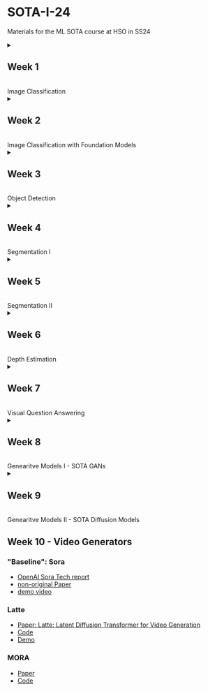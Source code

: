 # SOTA-I-24
Materials for the ML SOTA course at HSO in SS24

<details>
<summary> <H2> Week 1 </H2><BR>
Image Classification
</summary>

* BOARD: [https://zoom-x.de/wb/doc/e0_IXOFrS7S3y4Q-Td-APA](https://zoom-x.de/wb/doc/e0_IXOFrS7S3y4Q-Td-APA)


### SotA Links + Materials
* [arxiv.org Preprints](https://arxiv.org/)
    * [Arxiv tag](https://arxivtag.com/)
    * [DL Monitor](https://deeplearn.org/)   
* [Scholar Inbox](https://www.scholar-inbox.com/)
* [AK on Twitter](https://twitter.com/_akhaliq)
* [Papers with Code](https://paperswithcode.com/sota)
* [Hugging Face](https://huggingface.co/models)
* [Zotero](https://www.zotero.org/)

### Image Classification
#### Benchmarks
* [ImageNet](https://paperswithcode.com/sota/image-classification-on-imagenet)
* [ImageNet100](https://paperswithcode.com/sota/image-classification-on-imagenet-100)
*  ...
  
#### Baseline Models
* ResNet
   * [paper](https://www.cv-foundation.org/openaccess/content_cvpr_2016/papers/He_Deep_Residual_Learning_CVPR_2016_paper.pdf)
   * [code](https://github.com/pytorch/vision/blob/main/torchvision/models/resnet.py)
* Transformer
   * [paper](https://openreview.net/pdf?id=YicbFdNTTy)
   * [code](https://github.com/lucidrains/vit-pytorch) 

#### SOTA CNN
* [ConvNext v2](https://openaccess.thecvf.com/content/CVPR2023/papers/Woo_ConvNeXt_V2_Co-Designing_and_Scaling_ConvNets_With_Masked_Autoencoders_CVPR_2023_paper.pdf)
   * [code](https://github.com/facebookresearch/ConvNeXt-V2)
   * [ConvNext v1](https://openaccess.thecvf.com/content/CVPR2022/papers/Liu_A_ConvNet_for_the_2020s_CVPR_2022_paper.pdf)

#### SOTA Transformer
* [Swin v2](https://openaccess.thecvf.com/content/CVPR2022/papers/Liu_Swin_Transformer_V2_Scaling_Up_Capacity_and_Resolution_CVPR_2022_paper.pdf)
   * [code](https://github.com/microsoft/Swin-Transformer) 

#### Leader Board
* [OmniVec](https://openaccess.thecvf.com/content/WACV2024/papers/Srivastava_OmniVec_Learning_Robust_Representations_With_Cross_Modal_Sharing_WACV_2024_paper.pdf)

</details>
<details>
<summary> <H2> Week 2 </H2><BR>
Image Classification with Foundation Models
</summary>

### Backbones
* [ConvNext v2](https://openaccess.thecvf.com/content/CVPR2023/papers/Woo_ConvNeXt_V2_Co-Designing_and_Scaling_ConvNets_With_Masked_Autoencoders_CVPR_2023_paper.pdf)
   * [code](https://github.com/facebookresearch/ConvNeXt-V2) 
* [Clipp V2](https://arxiv.org/pdf/2306.15658.pdf)
   * [code](https://github.com/UCSC-VLAA/CLIPA)
   * [CLIP v1 paper](https://arxiv.org/pdf/2103.00020.pdf)
* [Dino V2](https://arxiv.org/pdf/2304.07193.pdf)
   * [code](https://github.com/facebookresearch/dinov2)
   * [DINO V1 paper](https://arxiv.org/pdf/2104.14294.pdf)

### Self-Supervised 
* [Masked AutoEncoder](https://arxiv.org/pdf/2111.06377.pdf)

### SOTA FM Classification
* [Battle of the Backbones](https://openreview.net/pdf?id=1yOnfDpkVe)
   * [code](https://github.com/hsouri/Battle-of-the-Backbones)
* [ConvNet vs Transformer, Supervised vs CLIP: Beyond ImageNet Accuracy](https://arxiv.org/pdf/2311.09215.pdf)
   * [code](https://github.com/kirill-vish/Beyond-INet) 

</details>
<details>
<summary> <H2> Week 3 </H2><BR>
Object Detection
</summary>

### Classic Methods
* [Hough Forests](https://citeseerx.ist.psu.edu/document?repid=rep1&type=pdf&doi=99582ce8439dce17d9d6f74eb54fc5c89dbe06d9)
* [Deformable Part Models](https://cs.brown.edu/people/pfelzens/papers/lsvm-pami.pdf)

### Yolo 
* [Yolo V1](https://openaccess.thecvf.com/content_cvpr_2016/papers/Redmon_You_Only_Look_CVPR_2016_paper.pdf)
   * [original DarkNet code](https://github.com/pjreddie/darknet)
   * [Pytorch code (not official)](https://github.com/tanjeffreyz/yolo-v1)    
* Yolo V8 has no paper! -> just a GitHub page 
   * [code](https://github.com/ultralytics/ultralytics)
* [Yolo V1 to V8 overview](https://arxiv.org/pdf/2304.00501.pdf)

### SOTA 
* [Benchmark: MSCoco](https://paperswithcode.com/sota/object-detection-on-coco-minival)
* [SOTA paper: DETRs with Collaborative Hybrid Assignments Training](https://openaccess.thecvf.com/content/ICCV2023/papers/Zong_DETRs_with_Collaborative_Hybrid_Assignments_Training_ICCV_2023_paper.pdf)
   * [code](https://github.com/Sense-X/Co-DETR)
   * [background: DETR paper](https://arxiv.org/pdf/2005.12872.pdf)
   * [background: Faster-R-CNN paper](https://arxiv.org/pdf/1506.01497.pdf)
 
</details>

<details>
<summary> <H2> Week 4 </H2><BR>
Segmentation I
</summary>

### Benchmarks
* [MS-COCO](https://paperswithcode.com/sota/instance-segmentation-on-coco)
     * [website](https://cocodataset.org/#home)
* [CityScapes](https://paperswithcode.com/sota/semantic-segmentation-on-cityscapes)
     * [website](https://www.cityscapes-dataset.com/dataset-overview/)

### Baseline Model
* [U-Net](https://arxiv.org/pdf/1505.04597v1.pdf)
     * [PyTorch Code](https://github.com/milesial/Pytorch-UNet)
     * [Annotated Code](https://nn.labml.ai/unet/index.html)

### SOTA
* [#1 MS-COCO: EVA: Exploring the Limits of Masked Visual Representation Learning at Scale](https://openaccess.thecvf.com/content/CVPR2023/papers/Fang_EVA_Exploring_the_Limits_of_Masked_Visual_Representation_Learning_at_CVPR_2023_paper.pdf)
     * [code](https://github.com/baaivision/EVA/tree/master/EVA-01)
* [#3 ScityScapes: InternImage: Exploring Large-Scale Vision Foundation Models with
Deformable Convolutions](https://openaccess.thecvf.com/content/CVPR2023/papers/Wang_InternImage_Exploring_Large-Scale_Vision_Foundation_Models_With_Deformable_Convolutions_CVPR_2023_paper.pdf)
     * [code](https://github.com/OpenGVLab/InternImage)


</details>
<details>
<summary> <H2> Week 5 </H2><BR>
Segmentation II
</summary>

### SOTA
* [Segment Anything (SAM)](https://arxiv.org/pdf/2304.02643.pdf)
     * [code](https://github.com/facebookresearch/segment-anything)
     * [Demo](https://segment-anything.com/demo)
     * [Colab Tutorial](https://colab.research.google.com/github/roboflow-ai/notebooks/blob/main/notebooks/how-to-segment-anything-with-sam.ipynb)    
* [Segment Everything Everywhere All at Once (SEEM)](https://openreview.net/pdf?id=UHBrWeFWlL)
     * [code](https://github.com/UX-Decoder/Segment-Everything-Everywhere-All-At-Once)
* [Segment Like Me (Slime)](https://arxiv.org/pdf/2309.03179.pdf)
     * [code](https://github.com/aliasgharkhani/SLiMe)
     * [Colab Demo](https://colab.research.google.com/drive/1fpKx6b2hQGEx1GK269vOw_sKeV9Rpnuj?usp=sharing)

</details>

<details>
<summary> <H2> Week 6 </H2><BR>
Depth Estimation 
</summary>
   
### Overview


### Benchmark Monocular
* [NYU-v2 leaderboard](https://paperswithcode.com/sota/monocular-depth-estimation-on-nyu-depth-v2)
* [NYU-v2 website](https://cs.nyu.edu/~fergus/datasets/nyu_depth_v2.html)

### SOTA Monocular
* [Depth Anything](https://arxiv.org/pdf/2401.10891v2.pdf)
   * [code](https://depth-anything.github.io/) 
* [UniDepth - CVPR '24 + NYU-v2 #1](https://arxiv.org/pdf/2403.18913v1.pdf)
   * [code](https://github.com/lpiccinelli-eth/unidepth)    

</details>
<details>
<summary> <H2> Week 7 </H2><BR>
 Visual Question Answering 
</summary>

### Benchmark
* [VQA v2](https://visualqa.org/)
   * [VQA paper](https://arxiv.org/pdf/1505.00468)
   * [VQU v2 paper](https://openaccess.thecvf.com/content_cvpr_2017/papers/Goyal_Making_the_v_CVPR_2017_paper.pdf)
   * [Papers with Coder Leaderboard](https://paperswithcode.com/sota/visual-question-answering-on-vqa-v2-test-dev)
 
### SOTA Paper
* [PALI: A JOINTLY-SCALED MULTILINGUAL LANGUAGE-IMAGE MODEL](https://openreview.net/pdf?id=mWVoBz4W0u)
   * [code](https://github.com/kyegomez/PALI) 
* [Image as a Foreign Language: BEiT Pretraining for All Vision and Vision-Language Tasks ](https://openaccess.thecvf.com/content/CVPR2023/papers/Wang_Image_as_a_Foreign_Language_BEiT_Pretraining_for_Vision_and_CVPR_2023_paper)
   * [code](https://github.com/microsoft/unilm/tree/master/beit3)
   * [BEiT v1](https://openreview.net/pdf?id=p-BhZSz59o4)
   * [BERT: Pre-training of Deep Bidirectional Transformers for Language Understanding](https://arxiv.org/pdf/1810.04805)


</details>
<details>
<summary> <H2> Week 8 </H2><BR>
Genearitve Models I - SOTA GANs 
</summary>

### Benchmark
* [ImageNet 512x512](https://paperswithcode.com/sota/image-generation-on-imagenet-512x512)
* [Flickr-Faces-HQ (FFHQ)](https://paperswithcode.com/sota/image-generation-on-ffhq-256-x-256)
   * [Website](https://github.com/NVlabs/ffhq-dataset) 
#### FID Score
* [Paper](https://proceedings.neurips.cc/paper_files/paper/2017/file/8a1d694707eb0fefe65871369074926d-Paper.pdf)
* [Problems with FID](https://openreview.net/pdf?id=mLG96UpmbYz)  

### GAN overview
* [2024 Overview paper](https://iopscience.iop.org/article/10.1088/2632-2153/ad1f77/pdf)
  
### GAN SOTA
* [StyleGAN v2](https://www.ecva.net/papers/eccv_2020/papers_ECCV/papers/123670171.pdf)
   * [code](https://github.com/EvgenyKashin/stylegan2-distillation)
   * [StyleGAN v1](https://arxiv.org/pdf/1812.04948)
* [SAN](https://arxiv.org/pdf/2301.12811v4)
   * [code](https://github.com/sony/san)

</details>
<details>
<summary> <H2> Week 9 </H2><BR>
Genearitve Models II - SOTA Diffusion Models
</summary>

### Benchmark (same as week 8)
* [ImageNet 512x512](https://paperswithcode.com/sota/image-generation-on-imagenet-512x512)
* [Flickr-Faces-HQ (FFHQ)](https://paperswithcode.com/sota/image-generation-on-ffhq-256-x-256)
   * [Website](https://github.com/NVlabs/ffhq-dataset) 

### Baseline
* [Original Paper: Denoising Diffusion Probabilistic Models](https://arxiv.org/pdf/2006.11239v2)
  
### Do we really need physical Diffusion ?
* [Cold Diffusion: Inverting Arbitrary Image Transforms Without Noise](https://openreview.net/pdf?id=slHNW9yRie0)

### SOTA
* [Stable Diffusion](https://openaccess.thecvf.com/content/CVPR2022/papers/Rombach_High-Resolution_Image_Synthesis_With_Latent_Diffusion_Models_CVPR_2022_paper.pdf)
   * [code](https://github.com/CompVis/stable-diffusion)
   * [demo](https://huggingface.co/spaces/stabilityai/stable-diffusion)

### Faster Inference
* [PROGRESSIVE DISTILLATION FOR FAST SAMPLING OF DIFFUSION MODELS](https://arxiv.org/pdf/2202.00512v2)
   * [code](https://github.com/lucidrains/imagen-pytorch) 
</details>

## Week 10 - Video Generators


### "Baseline": Sora
* [OpenAI Sora Tech report](https://openai.com/index/video-generation-models-as-world-simulators/)
* [non-original Paper](https://arxiv.org/pdf/2402.17177)
* [demo video](https://www.youtube.com/watch?v=HK6y8DAPN_0) 

### Latte
* [Paper: Latte: Latent Diffusion Transformer for Video Generation](https://arxiv.org/pdf/2401.03048v1.pdf)
* [Code](https://github.com/Vchitect/Latte)
* [Demo](https://huggingface.co/spaces/kadirnar/Open-Sora)

### MORA
* [Paper](https://arxiv.org/pdf/2403.13248)
* [Code](https://github.com/lichao-sun/Mora)
